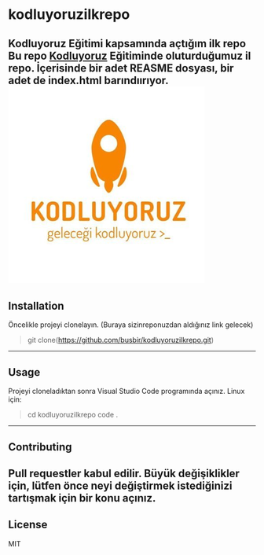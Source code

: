 # kodluyoruzilkrepo
Kodluyoruz Eğitimi kapsamında açtığım ilk repo
Bu repo [Kodluyoruz](https://www.kodluyoruz.org/) Eğitiminde oluturduğumuz il repo. İçerisinde bir adet REASME dosyası, bir adet de index.html barındıırıyor.
![Kodluyoruz Logo](https://raw.githubusercontent.com/Kodluyoruz/taskforce/git/git/markdown-nedir-nasil-kullaniriz-/figures/kodluyoruz_logo.jpg)
---
## Installation
Öncelikle projeyi clonelayın. (Buraya sizinreponuzdan aldığınız link gelecek)
> git clone(https://github.com/busbir/kodluyoruzilkrepo.git)
---
## Usage
Projeyi cloneladıktan sonra Visual Studio Code programında açınız.
Linux için:
> cd kodluyoruzilkrepo
code .
---
## Contributing
Pull requestler kabul edilir. Büyük değişiklikler için, lütfen önce neyi değiştirmek istediğinizi tartışmak için bir konu açınız.
---
## License
MIT